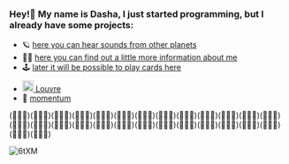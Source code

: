 ### Hey!👋 My name is Dasha, I just started programming, but I already have some projects:

* 🪐 [here you can hear sounds from other planets](https://dariamalina-drum-kit.netlify.app/)
* 🧝‍♀️ [here you can find out a little more information about me](https://dariamalina-cv.netlify.app/)
* 🕹 [later it will be possible to play cards here](https://dariamalina.github.io/memoji/)
* [<img src="https://img.icons8.com/ios/50/000000/louvre-pyramid.png" style='height:20px;margin-top:10px;'/> Louvre](https://dariamalina-museum-finish.netlify.app/)
* 🧦 [momentum](https://dariamalina-momentum.netlify.app/)

(ﾟｰﾟ)(ﾟｰﾟ)(ﾟｰﾟ)(ﾟｰﾟ)(ﾟｰﾟ)(ﾟｰﾟ)(ﾟｰﾟ)(ﾟｰﾟ)(ﾟｰﾟ)(ﾟｰﾟ)(ﾟｰﾟ)(ﾟｰﾟ)(ﾟｰﾟ)(ﾟｰﾟ)(ﾟｰﾟ)(ﾟｰﾟ)(ﾟｰﾟ)(ﾟｰﾟ)(ﾟｰﾟ)(ﾟｰﾟ)(ﾟｰﾟ)(ﾟｰﾟ)(ﾟｰﾟ)(ﾟｰﾟ)(ﾟｰﾟ)(ﾟｰﾟ)(ﾟｰﾟ)(ﾟｰﾟ)

![6tXM](https://user-images.githubusercontent.com/60240764/136259764-f61205fa-25ef-486c-85e5-d69a8f9c7c74.gif)
